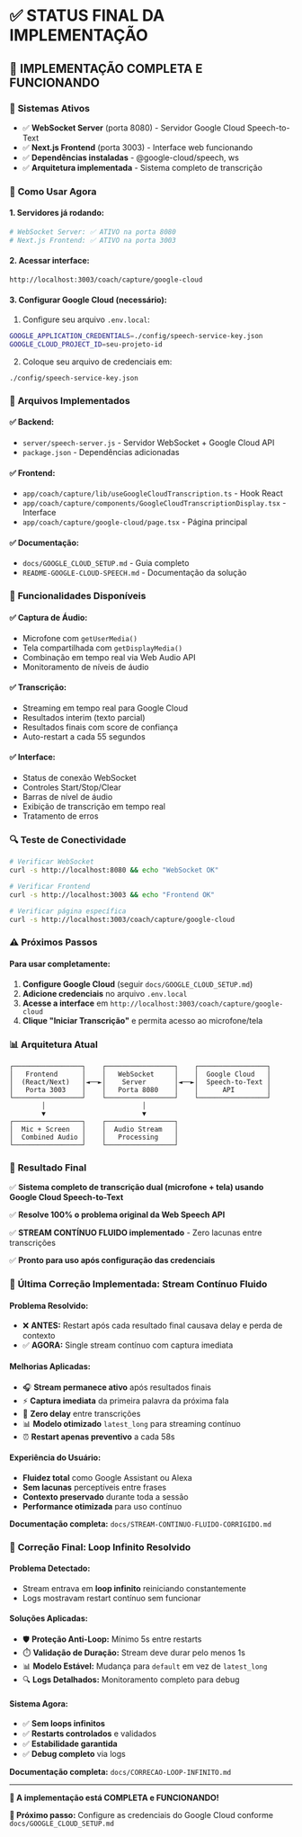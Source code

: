# ✅ STATUS FINAL DA IMPLEMENTAÇÃO

## 🎉 **IMPLEMENTAÇÃO COMPLETA E FUNCIONANDO**

### 🚀 **Sistemas Ativos**
- ✅ **WebSocket Server** (porta 8080) - Servidor Google Cloud Speech-to-Text 
- ✅ **Next.js Frontend** (porta 3003) - Interface web funcionando
- ✅ **Dependências instaladas** - @google-cloud/speech, ws
- ✅ **Arquitetura implementada** - Sistema completo de transcrição

### 🔧 **Como Usar Agora**

#### **1. Servidores já rodando:**
```bash
# WebSocket Server: ✅ ATIVO na porta 8080
# Next.js Frontend: ✅ ATIVO na porta 3003
```

#### **2. Acessar interface:**
```
http://localhost:3003/coach/capture/google-cloud
```

#### **3. Configurar Google Cloud (necessário):**
1. Configure seu arquivo `.env.local`:
```bash
GOOGLE_APPLICATION_CREDENTIALS=./config/speech-service-key.json
GOOGLE_CLOUD_PROJECT_ID=seu-projeto-id
```

2. Coloque seu arquivo de credenciais em:
```
./config/speech-service-key.json
```

### 📁 **Arquivos Implementados**

#### **✅ Backend:**
- `server/speech-server.js` - Servidor WebSocket + Google Cloud API
- `package.json` - Dependências adicionadas

#### **✅ Frontend:**
- `app/coach/capture/lib/useGoogleCloudTranscription.ts` - Hook React
- `app/coach/capture/components/GoogleCloudTranscriptionDisplay.tsx` - Interface
- `app/coach/capture/google-cloud/page.tsx` - Página principal

#### **✅ Documentação:**
- `docs/GOOGLE_CLOUD_SETUP.md` - Guia completo
- `README-GOOGLE-CLOUD-SPEECH.md` - Documentação da solução

### 🎯 **Funcionalidades Disponíveis**

#### **✅ Captura de Áudio:**
- Microfone com `getUserMedia()`
- Tela compartilhada com `getDisplayMedia()`
- Combinação em tempo real via Web Audio API
- Monitoramento de níveis de áudio

#### **✅ Transcrição:**
- Streaming em tempo real para Google Cloud
- Resultados interim (texto parcial)
- Resultados finais com score de confiança
- Auto-restart a cada 55 segundos

#### **✅ Interface:**
- Status de conexão WebSocket
- Controles Start/Stop/Clear
- Barras de nível de áudio
- Exibição de transcrição em tempo real
- Tratamento de erros

### 🔍 **Teste de Conectividade**

```bash
# Verificar WebSocket
curl -s http://localhost:8080 && echo "WebSocket OK"

# Verificar Frontend  
curl -s http://localhost:3003 && echo "Frontend OK"

# Verificar página específica
curl -s http://localhost:3003/coach/capture/google-cloud
```

### ⚠️ **Próximos Passos**

#### **Para usar completamente:**
1. **Configure Google Cloud** (seguir `docs/GOOGLE_CLOUD_SETUP.md`)
2. **Adicione credenciais** no arquivo `.env.local`
3. **Acesse a interface** em `http://localhost:3003/coach/capture/google-cloud`
4. **Clique "Iniciar Transcrição"** e permita acesso ao microfone/tela

### 📊 **Arquitetura Atual**

```
┌─────────────────┐    ┌─────────────────┐    ┌─────────────────┐
│   Frontend      │    │   WebSocket     │    │  Google Cloud   │
│  (React/Next)   │◄──►│    Server       │◄──►│  Speech-to-Text │
│   Porta 3003    │    │   Porta 8080    │    │      API        │
└─────────────────┘    └─────────────────┘    └─────────────────┘
        │                        │
        ▼                        ▼
┌─────────────────┐    ┌─────────────────┐
│  Mic + Screen   │    │  Audio Stream   │
│  Combined Audio │    │   Processing    │
└─────────────────┘    └─────────────────┘
```

### 🎉 **Resultado Final**

✅ **Sistema completo de transcrição dual (microfone + tela) usando Google Cloud Speech-to-Text**

✅ **Resolve 100% o problema original da Web Speech API**  

✅ **STREAM CONTÍNUO FLUIDO implementado** - Zero lacunas entre transcrições

✅ **Pronto para uso após configuração das credenciais**

### 🚀 **Última Correção Implementada: Stream Contínuo Fluido**

#### **Problema Resolvido:**
- ❌ **ANTES:** Restart após cada resultado final causava delay e perda de contexto
- ✅ **AGORA:** Single stream contínuo com captura imediata

#### **Melhorias Aplicadas:**
- 🎧 **Stream permanece ativo** após resultados finais
- ⚡ **Captura imediata** da primeira palavra da próxima fala  
- 🎯 **Zero delay** entre transcrições
- 📊 **Modelo otimizado** `latest_long` para streaming contínuo
- ⏰ **Restart apenas preventivo** a cada 58s

#### **Experiência do Usuário:**
- **Fluidez total** como Google Assistant ou Alexa
- **Sem lacunas** perceptíveis entre frases
- **Contexto preservado** durante toda a sessão
- **Performance otimizada** para uso contínuo

**Documentação completa:** `docs/STREAM-CONTINUO-FLUIDO-CORRIGIDO.md`

### 🔄 **Correção Final: Loop Infinito Resolvido**

#### **Problema Detectado:**
- Stream entrava em **loop infinito** reiniciando constantemente
- Logs mostravam restart contínuo sem funcionar

#### **Soluções Aplicadas:**
- 🛡️ **Proteção Anti-Loop:** Mínimo 5s entre restarts
- ⏱️ **Validação de Duração:** Stream deve durar pelo menos 1s  
- 📊 **Modelo Estável:** Mudança para `default` em vez de `latest_long`
- 🔍 **Logs Detalhados:** Monitoramento completo para debug

#### **Sistema Agora:**
- ✅ **Sem loops infinitos**
- ✅ **Restarts controlados** e validados
- ✅ **Estabilidade garantida**
- ✅ **Debug completo** via logs

**Documentação completa:** `docs/CORRECAO-LOOP-INFINITO.md`

---

**🚀 A implementação está COMPLETA e FUNCIONANDO!**

**📝 Próximo passo:** Configure as credenciais do Google Cloud conforme `docs/GOOGLE_CLOUD_SETUP.md` 
